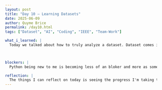 ```yaml
---
layout: post
title: "Day 10 – Learning Datasets"
date: 2025-06-09
author: Quyme Brice
permalink: /day10.html
tags: ["Dataset", "AI", "Coding", "IEEE", "Team-Work"]

what_i_learned: |
  Today we talked about how to truly analyze a dataset. Dataset comes in different forms that need to be looked at before using its content. We must understand the different website that have the data we need and how to filter those website in order to obtain what we need. These are important factors that goes into mergering two datasets. We are trying to merge two datasets that cover different years and allow us to have one whole set. Discovering that are multiple ways of doing this is very helpful. Learning python really have been an interesting experience. I'm discovering why people are considering it an beginner friendly programming language.

  

blockers: |
  Python being new to me is becoming less of an bloker and more as something I know how to do. Research is becoming more easy by the day. The only blocker would be analyzing a dataset. Cleaning it and using in a way to make a prediction model would be one of the only blocker. We are still learning taking our skill to the next level. Our team blockers are lessing by the day.

reflection: |
  The things I can reflect on today is seeing the progress I'm taking to take my python skills to the next level. I started this internship as an beginner in python, but the more I learn I feel like I will be a pro in no time. Working on a team allow us to see each other strength and weakness help each other in areas that are needed. This project will have a good outcome, we have been putting in great work in order to be successful.
---
```

